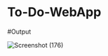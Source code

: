 # To-Do-WebApp

#Output

![Screenshot (176)](https://user-images.githubusercontent.com/111656983/198386584-ba5ae757-93c7-462f-a2e2-44fea4a78dab.png)
